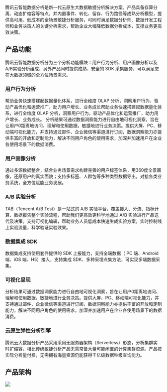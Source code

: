 腾讯云智能数据分析是新一代云原生大数据敏捷分析解决方案。产品具备存算分离、动态扩缩容等特点，并内置事件、转化、留存、行为路径等成熟分析模型，提供高可用、低成本的全场景敏捷分析服务，可同时满足数据分析师、数据开发工程师和业务决策人的关键分析需求，帮助企业大幅降低数据分析成本，支撑业务更高效决策。

## 产品功能
腾讯云智能数据分析分为三个分析功能模块：用户行为分析、用户画像分析以及A/B实验分析组成，另外产品同时提供成熟、安全的 SDK 采集服务，可以满足您在大数据领域的全方位场景需求。

### 用户行为分析
帮助业务快速搭建起数据量化体系，进行全维度 OLAP 分析，洞察用户行为，驱动产品优化和运营推广，助力用户增长、业务成长帮助业务快速搭建起数据量化体系，进行全维度 OLAP 分析，洞察用户行为，驱动产品优化和运营推广，助力用户增长、业务成长。
分析结果可通过数据洞察能力进行自由地可视化洞察，旨在让用户0距离地访问、理解和使用数据，敏捷地进行业务决策。提供大屏、PC、移动端可视化能力，并支持通过邮件、企业微信等渠道进行订阅，数据洞察能力亦提供丰富的开放和定制能力，解决不同用户角色的使用需求，加深并加速用户在企业各使用场景下的数据消费。

### 用户画像分析
通过多源数据整合，结合业务场景需求构建完善的用户标签体系，用360度全景画像，还原用户的真实面貌；支持多标签、人群包等多种类型数据导出，对接各类业务系统，全方位赋能业务发展。

### A/B 实验分析
TAB（Tencent A/B Test）是一站式的 A/B 实验平台，覆盖接入、分流、指标计算、数据报告整个实验流程，帮助我们更高效更科学地通过 A/B 实验进行产品迭代及决策。支持可视化编辑，帮助业务人员低成本快速生成实验方案，实时控制线上实验流量，科学验证实验效果。

### 数据集成 SDK
数据集成支持使用套件提供的 SDK 上报能力，支持全端数据（ PC 端、Android 端、iOS 端、H5）接入，支持集成 SDK、多种采埋点集方法，可实现多端数据采集。

### 可视化呈现
分析结果可通过数据洞察能力进行自由地可视化洞察，旨在让用户0距离地访问、理解和使用数据，敏捷地进行业务决策。提供大屏、PC、移动端可视化能力，并支持通过邮件、企业微信等渠道进行订阅，数据洞察能力亦提供丰富的开放和定制能力，解决不同用户角色的使用需求，加深并加速用户在企业各使用场景下的数据消费。

### 云原生弹性分析引擎
腾讯云大数据分析产品采用采用无服务器架构（Serverless）形态，分析集群实时扩缩容，相比传统敏捷分析产品无需常备大量可能闲置的计算集群资源。产品按实际分析量付费，无需拥有海量资源仍能获得千亿级数据秒级查询能力。

## 产品架构
![](https://qcloudimg.tencent-cloud.cn/raw/2821610caf32375be0a5df8d61febf00.png)
